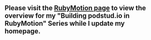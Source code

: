 ## Please visit the [RubyMotion page](/rubymotion) to view the overview for my "Building podstud.io in RubyMotion" Series while I update my homepage.
